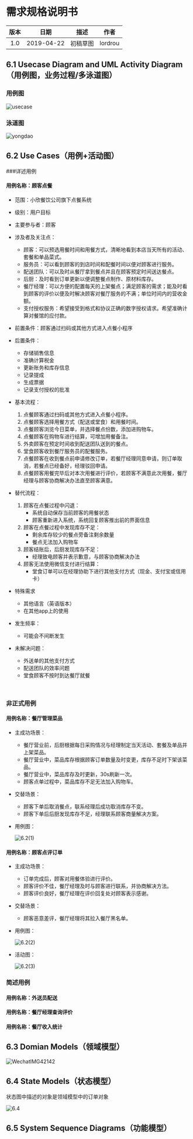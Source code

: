 # 需求规格说明书 

| 版本 |    日期    |   描述   |  作者   |
| :--: | :--------: | :------: | :-----: |
| 1.0  | 2019-04-22 | 初稿草图 | lordrou |



## 6.1 Usecase Diagram and UML Activity Diagram（用例图，业务过程/多泳道图）

### 用例图

![usecase](https://LeonhardE.github.io/images/小欣餐饮png/usecase.png)

### 泳道图

![yongdao](https://LeonhardE.github.io/images/小欣餐饮png/yongdao.png)

## 6.2 Use Cases（用例+活动图）

###详述用例

#### 用例名称：顾客点餐

* 范围：小欣餐饮公司旗下点餐系统

* 级别：用户目标

* 主要参与者：顾客

* 涉及者及关注点：
  * 顾客：可以预选用餐时间和用餐方式，清晰地看到本店当天所有的活动、套餐和单品菜式。
  * 服务员：可以看到顾客的到店时间和配餐时间以便对顾客进行服务。
  * 配送团队：可以及时从餐厅拿到餐点并且在顾客预定时间送达餐点。
  * 后厨：及时看到订单更新以便调整餐点制作、原材料库存。
  * 餐厅经理：可以方便的配置每天的上架餐点；满足顾客的需求；能及时看到顾客的评价以便及时解决顾客对餐厅服务的不满；单位时间内的营收金额。
  * 支付授权服务：希望接受到格式和协议正确的数字授权请求。希望准确计算对餐馆的应付款。
* 前置条件：顾客通过扫码或其他方式进入点餐小程序
* 后置条件：
  * 存储销售信息
  * 准确计算税金
  * 更新账务和库存信息
  * 记录提成
  * 生成票据
  * 记录支付授权的批准
* 基本流程：
  1. 点餐顾客通过扫码或其他方式进入点餐小程序。
  2. 点餐顾客选择用餐方式（配送或堂食）和用餐时间。
  3. 点餐顾客浏览今日菜单，并选择餐点份数，添加进购物车。
  4. 点餐顾客在购物车进行结算，可增加用餐备注。
  5. 外卖顾客在预定时间收到配送团队送到的餐点。
  6. 堂食顾客收到餐厅服务员的配餐服务。
  7. 点餐顾客在收到餐点前申请修改订单，若餐厅经理同意申请，则订单取消，若餐点已经备好，经理驳回申请。
  8. 点餐顾客用餐完毕后对本次用餐进行评价，若顾客不满意此次用餐，餐厅经理与顾客协商解决办法直至顾客满意。
* 替代流程：
  1. 顾客在点餐过程中闪退：
     * 系统自动保存当前顾客的用餐状态
     * 顾客重新进入系统，系统回复顾客推出前的界面信息
  2. 顾客在点餐过程中发现库存不足：
     * 剩余库存较少的餐点旁备注剩余数量
     * 餐点无法加入购物车
  3. 顾客结账后，后厨发现库存不足：
     * 经理致电顾客并表示歉意，与顾客协商解决办法
  4. 顾客无法使用微信支付进行结算：
     * 堂食订单可以在经理协助下进行其他支付方式（现金、支付宝或信用卡）
* 特殊需求
  * 其他语言（英语版本）
  * 在其他app上的使用
* 发生频率：
  * 可能会不间断发生
* 未解决问题：
  * 外送单的其他支付方式
  * 配送团队的效率问题
  * 堂食顾客不按时到达餐厅就餐

​	

### 非正式用例

#### 用例名称：餐厅管理菜品

* 主成功场景：

  * 餐厅营业前，后厨根据每日采购情况与经理制定当天活动、套餐及单品并上架菜品。
  * 餐厅营业中，菜品库存根据顾客订单数量及时变更，库存不足时下架该菜品。
  * 餐厅营业中，菜品库存及时更新，30s刷新一次。
  * 顾客点单过程中，菜品库存不足无法加入购物车。

* 交替场景：

  * 顾客下单后取消餐点，联系经理后成功取消库存不变。
  * 顾客下单后后厨发现库存不足，经理联系顾客商量解决方案。

* 用例图：

  ![6.2(1)](https://LeonhardE.github.io/images/小欣餐饮png/6.2(1).jpg)

#### 用例名称：顾客点评订单

- 主成功场景：

  - 订单完成后，顾客对用餐体验进行评价。
  - 顾客评价不佳，餐厅经理及时与顾客进行联系，并协商解决方法。
  - 顾客评价良好，餐厅经理在评价回复处对顾客表示感谢。

- 交替场景：

  - 顾客恶意差评，餐厅经理将其拉入餐厅黑名单。

- 用例图：

  ![6.2(2)](https://LeonhardE.github.io/images/小欣餐饮png/6.2(2).jpg)

- 活动图：

  ![6.2(3)](https://LeonhardE.github.io/images/小欣餐饮png/6.2(3).jpg)

### 简述用例

#### 用例名称：外送员配送

#### 用例名称：餐厅经理查询评价

#### 用例名称：餐厅收入统计

## 6.3 Domian Models（领域模型）

![WechatIMG42142](https://LeonhardE.github.io/images/小欣餐饮png/WechatIMG42142.png)

## 6.4 State Models（状态模型）

状态图中描述的对象是领域模型中的订单对象

![6.4](https://LeonhardE.github.io/images/小欣餐饮png/6.4.jpeg)

## 6.5 System Sequence Diagrams（功能模型）

